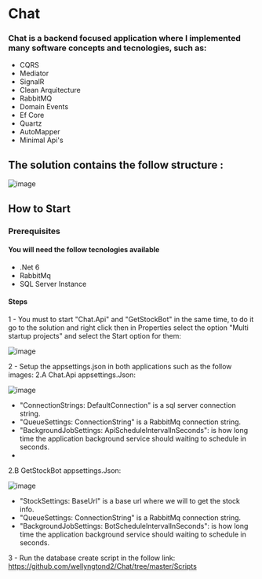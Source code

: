 # Chat
### Chat is a backend focused application where I implemented many software concepts and tecnologies, such as: 
* CQRS
* Mediator
* SignalR
* Clean Arquitecture
* RabbitMQ
* Domain Events
* Ef Core
* Quartz
* AutoMapper
* Minimal Api's

## The solution contains the follow structure :
![image](https://user-images.githubusercontent.com/13359384/205627209-514b8945-973f-4e3e-ba73-8a7cd351e12f.png)

## How to Start

### Prerequisites

#### You will need the follow tecnologies available

* .Net 6
* RabbitMq 
* SQL Server Instance

#### Steps

1 - You must to start "Chat.Api" and "GetStockBot" in the same time, to do it go to the solution and right click then in Properties select the option "Multi startup projects" and select the Start option for them:

![image](https://user-images.githubusercontent.com/13359384/205627974-3850e4e6-a26b-4356-beef-2a043195b4f2.png)

2 - Setup the appsettings.json in both applications such as the follow images:
2.A Chat.Api appsettings.Json:

![image](https://user-images.githubusercontent.com/13359384/205629499-1c99fa37-29ee-4d37-b6c9-67b5f0cf8949.png)

- "ConnectionStrings: DefaultConnection" is a sql server connection string.
- "QueueSettings: ConnectionString" is a RabbitMq connection string.
- "BackgroundJobSettings: ApiScheduleIntervalInSeconds": is how long time the application background service should waiting to schedule in seconds.
- 
2.B GetStockBot appsettings.Json:

![image](https://user-images.githubusercontent.com/13359384/205630285-e9e59531-d3af-4415-b1d2-e57f6da263da.png)


- "StockSettings: BaseUrl" is a base url where we will to get the stock info.
- "QueueSettings: ConnectionString" is a RabbitMq connection string.
- "BackgroundJobSettings: BotScheduleIntervalInSeconds": is how long time the application background service should waiting to schedule in seconds.

3 - Run the database create script in the follow link:
 https://github.com/wellyngtond2/Chat/tree/master/Scripts
